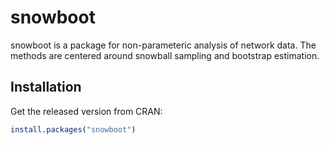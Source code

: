 <!-- README.md is generated from README.Rmd. Please edit that file -->
snowboot
========

snowboot is a package for non-parameteric analysis of network data. The methods are centered around snowball sampling and bootstrap estimation.

Installation
------------

Get the released version from CRAN:

``` r
install.packages("snowboot")
```
